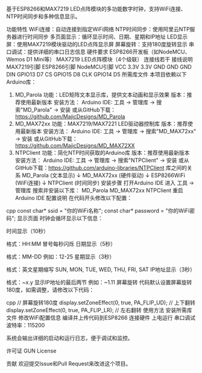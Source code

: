 基于ESP8266和MAX7219 LED点阵模块的多功能数字时钟，支持WiFi连接、NTP时间同步和多种信息显示。

功能特性
WiFi连接：自动连接到指定WiFi网络
NTP时间同步：使用阿里云NTP服务器进行时间同步
多页面显示：循环显示时间、日期、星期和IP地址
LED显示屏：使用MAX7219模块驱动的LED点阵显示屏
屏幕旋转：支持180度旋转显示
串口调试：提供详细的串口日志信息
硬件要求
ESP8266开发板（如NodeMCU、Wemos D1 Mini等）
MAX7219 LED点阵模块（4个级联）
连接线若干
接线说明
MAX7219引脚	ESP8266引脚	NodeMCU引脚
VCC	         3.3V	        3.3V
GND	         GND          GND
DIN        	GPIO13	      D7
CS	        GPIO15       	D8
CLK         GPIO14	      D5
所需库文件
本项目依赖以下Arduino库：

1. MD_Parola
功能：LED矩阵文本显示库，提供文本动画和显示效果
版本：推荐使用最新版本
安装方法：
Arduino IDE: 工具 → 管理库 → 搜索"MD_Parola" → 安装
或从GitHub下载：https://github.com/MajicDesigns/MD_Parola
2. MD_MAX72xx
功能：MAX7219/MAX7221 LED驱动器控制库
版本：推荐使用最新版本
安装方法：
Arduino IDE: 工具 → 管理库 → 搜索"MD_MAX72xx" → 安装
或从GitHub下载：https://github.com/MajicDesigns/MD_MAX72XX
3. NTPClient
功能：简化NTP时间获取的Arduino库
版本：推荐使用最新版本
安装方法：
Arduino IDE: 工具 → 管理库 → 搜索"NTPClient" → 安装
或从GitHub下载：https://github.com/arduino-libraries/NTPClient
库之间的关系
MD_Parola (文本显示)
    ↓
MD_MAX72xx (硬件驱动)
    ↓
ESP8266WiFi (WiFi连接)
    ↓
NTPClient (时间同步)
安装步骤
打开Arduino IDE
进入 工具 → 管理库
搜索并安装以下库：
MD_Parola
MD_MAX72xx
NTPClient
重启Arduino IDE
配置说明
在代码开头修改以下配置：

cpp
const char* ssid = "你的WiFi名称";
const char* password = "你的WiFi密码";
显示页面
时钟会循环显示以下信息：

时间显示（10秒）

格式：HH:MM
冒号每秒闪烁
日期显示（5秒）

格式：MM-DD
例如：12-25
星期显示（3秒）

格式：英文星期缩写
SUN, MON, TUE, WED, THU, FRI, SAT
IP地址显示（3秒）

格式：~x.y
显示IP地址的最后两节
例如：~1.11
屏幕旋转
代码默认设置屏幕旋转180度，如需调整，请修改以下代码：

cpp
// 屏幕旋转180度
display.setZoneEffect(0, true, PA_FLIP_UD);  // 上下翻转
display.setZoneEffect(0, true, PA_FLIP_LR);  // 左右翻转
使用方法
安装所需库文件
修改WiFi配置信息
编译并上传代码到ESP8266
连接硬件
上电运行
串口调试
波特率：115200

系统会输出详细的启动和运行日志，便于调试和监控。

许可证
GUN License


贡献
欢迎提交Issue和Pull Request来改进这个项目。
